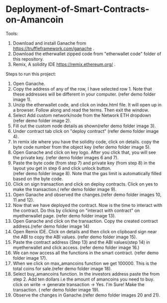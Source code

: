 # Deployment-of-Smart-Contracts-on-Amancoin
Tools:
1) Download and install Ganache from https://truffleframework.com/ganache .
2) Download the etherwallet zipped code from "etherwallet code" folder of this repository. 
3) Remix, A solidity IDE https://remix.ethereum.org/ .

Steps to run this project:
1) Open Ganache.
2) Copy the address of any of the row, I have selected row 1. Note that these addresses will be different in your computer. 
   (refer demo folder image 1).
3) Unzip the etherwallet code, and click on index.html file. It will open up in a browser. Follow along and read the terms. 
   Then exit the window.
4) Select Add custom network/node from the Network ETH dropdown (refer demo folder image 2).
5) Fill out the custom node details as shown(refer demo folder image 3).
6) Under contract tab click on "deploy contract" (refer demo folder image 4).
7) In remix ide where you have the solidity code, click on details. copy the byte code number from the object key
   (refer demo folder image 5).
8) Open Ganache and click on key logo. After you click that, you will see the private key. (refer demo folder images 6 and 7). 
9) Paste the byte code (from step 7) and private key (from step 8) in the layout you get in step 6 and click unlock button.  
   (refer demo folder image 8). Note that the gas limit is automatically filled based on the byte code.
10) Click on sign transaction and click on deploy contracts. Click on yes to make the transaction.( refer demo folder image 9).
11) Open Ganache and observed the changes.(refer demo folder images 10, 11 and 12).
12) Now that we have deployed the contract. Now is the time to interact with the contract.
    Do this by clicking on "interact with contract" on myetherwallet page. (refer demo folder image 13).
13) Open Ganache and click on the transaction. Copy the created contract address.(refer demo folder image 14)
14) Open Remix IDE. Click on details and then click on clipboard sign near the ABI to copy the ABI values.
    (refer demo folder image 15).
15) Paste the contract address (Step 13) and the ABI values(step 14) in myetherwallet and click access.
    (refer demo folder image 16.)
16) We can now access all the functions in the smart contract. (refer demo folder image 17).
17) When we click on max_amancoins function we get 100000. This is the total coins for sale.(refer demo folder image 18).
18) Select buy_amancoins function. In the investors address paste the from step 2.
    Add ten dollars i.e the amount of amancoins you need to buy. 
    click on write -> generate transaction -> Yes. I'm Sure! Make the transaction.
    ( refer demo folder image 19).
19) Observe the changes in Ganache.(refer demo folder images 20 and 21).

